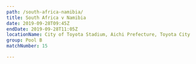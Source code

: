 ```yaml
---
path: /south-africa-namibia/
title: South Africa v Namibia
date: 2019-09-28T09:45Z
endDate: 2019-09-28T11:05Z
locationName: City of Toyota Stadium, Aichi Prefecture, Toyota City
group: Pool B
matchNumber: 15

---
```

